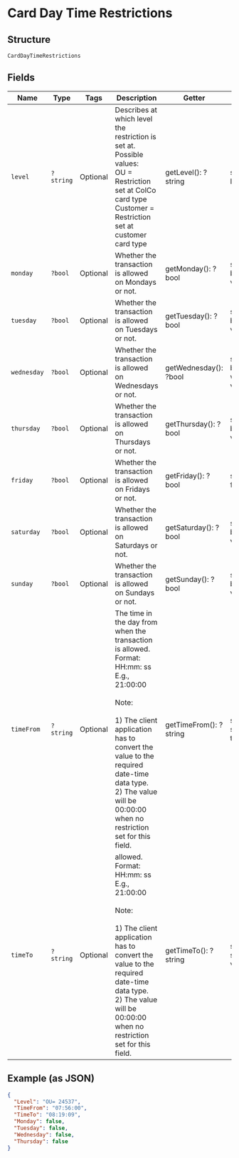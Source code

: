 
# Card Day Time Restrictions

## Structure

`CardDayTimeRestrictions`

## Fields

| Name | Type | Tags | Description | Getter | Setter |
|  --- | --- | --- | --- | --- | --- |
| `level` | `?string` | Optional | Describes at which level the restriction is set at.<br>Possible values:<br>OU = Restriction set at ColCo card type<br>Customer = Restriction set at customer card type | getLevel(): ?string | setLevel(?string level): void |
| `monday` | `?bool` | Optional | Whether the transaction is allowed on Mondays or not. | getMonday(): ?bool | setMonday(?bool monday): void |
| `tuesday` | `?bool` | Optional | Whether the transaction is allowed on Tuesdays or not. | getTuesday(): ?bool | setTuesday(?bool tuesday): void |
| `wednesday` | `?bool` | Optional | Whether the transaction is allowed on Wednesdays or not. | getWednesday(): ?bool | setWednesday(?bool wednesday): void |
| `thursday` | `?bool` | Optional | Whether the transaction is allowed on Thursdays or not. | getThursday(): ?bool | setThursday(?bool thursday): void |
| `friday` | `?bool` | Optional | Whether the transaction is allowed on Fridays or not. | getFriday(): ?bool | setFriday(?bool friday): void |
| `saturday` | `?bool` | Optional | Whether the transaction is allowed on Saturdays or not. | getSaturday(): ?bool | setSaturday(?bool saturday): void |
| `sunday` | `?bool` | Optional | Whether the transaction is allowed on Sundays or not. | getSunday(): ?bool | setSunday(?bool sunday): void |
| `timeFrom` | `?string` | Optional | The time in the day from when the transaction is allowed.<br>Format: HH:mm: ss<br>E.g., 21:00:00<br><br>Note:<br><br>1) The client application has to convert the value to the required date-time data type.<br>2) The value will be 00:00:00 when no restriction set for this field. | getTimeFrom(): ?string | setTimeFrom(?string timeFrom): void |
| `timeTo` | `?string` | Optional | allowed.<br>Format: HH:mm: ss<br>E.g., 21:00:00<br><br>Note:<br><br>1) The client application has to convert the value to the required date-time data type.<br>2) The value will be 00:00:00 when no restriction set for this field. | getTimeTo(): ?string | setTimeTo(?string timeTo): void |

## Example (as JSON)

```json
{
  "Level": "OU= 24537",
  "TimeFrom": "07:56:00",
  "TimeTo": "08:19:09",
  "Monday": false,
  "Tuesday": false,
  "Wednesday": false,
  "Thursday": false
}
```

